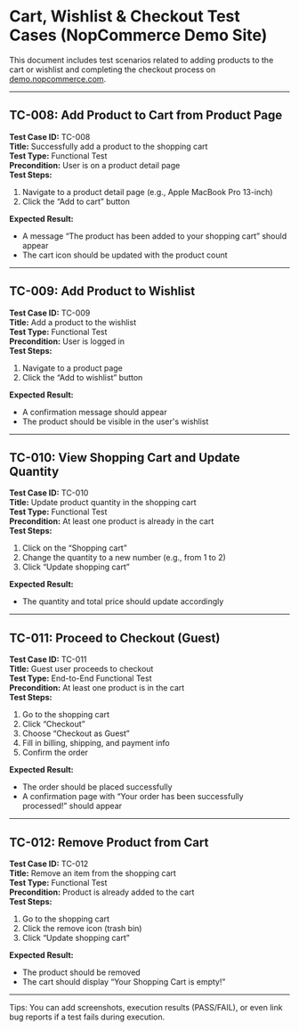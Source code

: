 #  Cart, Wishlist & Checkout Test Cases (NopCommerce Demo Site)

This document includes test scenarios related to adding products to the cart or wishlist and completing the checkout process on [demo.nopcommerce.com](https://demo.nopcommerce.com).

---

##  TC-008: Add Product to Cart from Product Page

**Test Case ID:** TC-008  
**Title:** Successfully add a product to the shopping cart  
**Test Type:** Functional Test  
**Precondition:** User is on a product detail page  
**Test Steps:**
1. Navigate to a product detail page (e.g., Apple MacBook Pro 13-inch)  
2. Click the “Add to cart” button  

**Expected Result:**  
- A message “The product has been added to your shopping cart” should appear  
- The cart icon should be updated with the product count  

---

##  TC-009: Add Product to Wishlist

**Test Case ID:** TC-009  
**Title:** Add a product to the wishlist  
**Test Type:** Functional Test  
**Precondition:** User is logged in  
**Test Steps:**
1. Navigate to a product page  
2. Click the “Add to wishlist” button  

**Expected Result:**  
- A confirmation message should appear  
- The product should be visible in the user's wishlist  

---

##  TC-010: View Shopping Cart and Update Quantity

**Test Case ID:** TC-010  
**Title:** Update product quantity in the shopping cart  
**Test Type:** Functional Test  
**Precondition:** At least one product is already in the cart  
**Test Steps:**
1. Click on the “Shopping cart”  
2. Change the quantity to a new number (e.g., from 1 to 2)  
3. Click “Update shopping cart”  

**Expected Result:**  
- The quantity and total price should update accordingly  

---

##  TC-011: Proceed to Checkout (Guest)

**Test Case ID:** TC-011  
**Title:** Guest user proceeds to checkout  
**Test Type:** End-to-End Functional Test  
**Precondition:** At least one product is in the cart  
**Test Steps:**
1. Go to the shopping cart  
2. Click “Checkout”  
3. Choose “Checkout as Guest”  
4. Fill in billing, shipping, and payment info  
5. Confirm the order  

**Expected Result:**  
- The order should be placed successfully  
- A confirmation page with “Your order has been successfully processed!” should appear  

---

##  TC-012: Remove Product from Cart

**Test Case ID:** TC-012  
**Title:** Remove an item from the shopping cart  
**Test Type:** Functional Test  
**Precondition:** Product is already added to the cart  
**Test Steps:**
1. Go to the shopping cart  
2. Click the remove icon (trash bin)  
3. Click “Update shopping cart”  

**Expected Result:**  
- The product should be removed  
- The cart should display “Your Shopping Cart is empty!”  

---

 Tips: You can add screenshots, execution results (PASS/FAIL), or even link bug reports if a test fails during execution.
